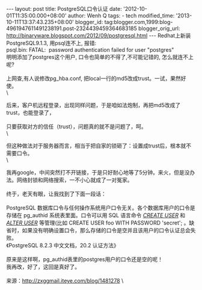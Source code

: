 --- layout: post title: PostgreSQL口令认证 date:
'2012-10-01T11:35:00.000+08:00' author: Wenh Q tags: - tech
modified\_time: '2013-10-11T13:37:43.235+08:00' blogger\_id:
tag:blogger.com,1999:blog-4961947611491238191.post-2324439459364683185
blogger\_orig\_url:
http://binaryware.blogspot.com/2012/09/postgresql.html ---
Redhat上新装PostgreSQL9.1.3, 用psql连不上, 报错:\
 psql.bin: FATAL:  password authentication failed for user "postgres"\
 明明添加了postgres这个用户, 口令也简单的不得了,不可能记错的,
怎么就连不上呢?\
 \
 上网查,有人说修改pg\_hba.conf,
把local一行的md5改成trust。一试，果然好使。\
 \

后来，客户机远程登录，出现同样问题，于是咱如法炮制，再把md5改成了trust，也能登录了，\
 \
 只要获取对方的信任（trust），问题真的就不是问题了，呵。\
 \

但这种做法对于服务器而言，相当于把自家的锁砸了：设置成trust后，根本就不需要口令。\
 \

我再google，中间突然打不开链接，于是只好耐心地等了5分钟。来火，但是没办法。网络封锁和网络搜索，一不小心就成了一对冤家。\
 \
 终于，老天有眼，让我找到了下面一段话：\
 \
 PostgreSQL
数据库口令与任何操作系统用户口令无关。各个数据库用户的口令是存储在
pg\_authid 系统表里面。口令可以用 SQL 语言命令 [*CREATE
USER*](http://www.blogger.com/blogger.g?blogID=4961947611491238191) 和
[*ALTER
USER*](http://www.blogger.com/blogger.g?blogID=4961947611491238191)
等管理(比如 CREATE USER foo WITH PASSWORD 'secret';
。缺省时，如果没有明确设置口令，那么存储的口令是空并且该用户的口令认证总会失败。\
 《PostgreSQL 8.2.3 中文文档，20.2 认证方法》\
 \
 原来是这样啊，pg\_authid表里的postgres用户的口令还是空的呢！\
 我再改，好了，这回是真好了。\
\
来源：http://zxggmail.iteye.com/blog/1481278 \

